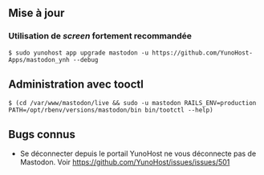 ## Mise à jour

### Utilisation de *screen* fortement recommandée

`$ sudo yunohost app upgrade mastodon -u https://github.com/YunoHost-Apps/mastodon_ynh --debug `

## Administration avec tooctl

`$ (cd /var/www/mastodon/live && sudo -u mastodon RAILS_ENV=production PATH=/opt/rbenv/versions/mastodon/bin bin/tootctl --help)`

## Bugs connus

- Se déconnecter depuis le portail YunoHost ne vous déconnecte pas de Mastodon. Voir https://github.com/YunoHost/issues/issues/501
